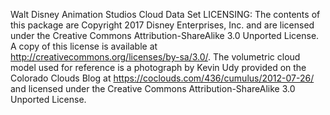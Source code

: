 Walt Disney Animation Studios Cloud Data Set
LICENSING:
The contents of this package are Copyright 2017 Disney Enterprises, Inc. and are licensed under the Creative Commons Attribution-ShareAlike 3.0 Unported License. A copy of this license is available at http://creativecommons.org/licenses/by-sa/3.0/. The volumetric cloud model used for reference is a photograph by Kevin Udy provided on the Colorado Clouds Blog at https://coclouds.com/436/cumulus/2012-07-26/ and licensed under the Creative Commons Attribution-ShareAlike 3.0 Unported License.
